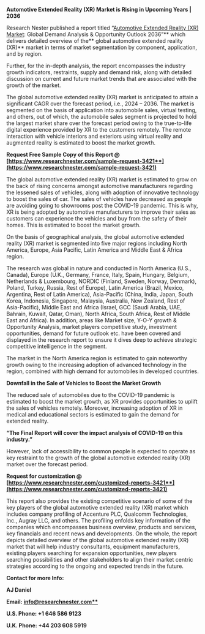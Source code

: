 ﻿**Automotive Extended Reality (XR) Market is Rising in Upcoming Years | 2036**

Research Nester published a report titled “[Automotive Extended Reality (XR) Market](https://www.researchnester.com/reports/automotive-extended-reality-xr-market/3421): Global Demand Analysis & Opportunity Outlook 2036”** which delivers detailed overview of the** global automotive extended reality (XR)** market in terms of market segmentation by component, application, and by region.

Further, for the in-depth analysis, the report encompasses the industry growth indicators, restraints, supply and demand risk, along with detailed discussion on current and future market trends that are associated with the growth of the market.

The global automotive extended reality (XR) market is anticipated to attain a significant CAGR over the forecast period, i.e., 2024 – 2036. The market is segmented on the basis of application into automobile sales, virtual testing, and others, out of which, the automobile sales segment is projected to hold the largest market share over the forecast period owing to the true-to-life digital experience provided by XR to the customers remotely. The remote interaction with vehicle interiors and exteriors using virtual reality and augmented reality is estimated to boost the market growth.

**Request Free Sample Copy of this Report @ [https://www.researchnester.com/sample-request-3421**](https://www.researchnester.com/sample-request-3421)**

The global automotive extended reality (XR) market is estimated to grow on the back of rising concerns amongst automotive manufacturers regarding the lessened sales of vehicles, along with adoption of innovative technology to boost the sales of car. The sales of vehicles have decreased as people are avoiding going to showrooms post the COVID-19 pandemic. This is why, XR is being adopted by automotive manufacturers to improve their sales as customers can experience the vehicles and buy from the safety of their homes. This is estimated to boost the market growth.

On the basis of geographical analysis, the global automotive extended reality (XR) market is segmented into five major regions including North America, Europe, Asia Pacific, Latin America and Middle East & Africa region. 

The research was global in nature and conducted in North America (U.S., Canada), Europe (U.K., Germany, France, Italy, Spain, Hungary, Belgium, Netherlands & Luxembourg, NORDIC (Finland, Sweden, Norway, Denmark), Poland, Turkey, Russia, Rest of Europe), Latin America (Brazil, Mexico, Argentina, Rest of Latin America), Asia-Pacific (China, India, Japan, South Korea, Indonesia, Singapore, Malaysia, Australia, New Zealand, Rest of Asia-Pacific), Middle East and Africa (Israel, GCC (Saudi Arabia, UAE, Bahrain, Kuwait, Qatar, Oman), North Africa, South Africa, Rest of Middle East and Africa). In addition, areas like Market size, Y-O-Y growth & Opportunity Analysis, market players competitive study, investment opportunities, demand for future outlook etc. have been covered and displayed in the research report to ensure it dives deep to achieve strategic competitive intelligence in the segment.

The market in the North America region is estimated to gain noteworthy growth owing to the increasing adoption of advanced technology in the region, combined with high demand for automobiles in developed countries.

**Downfall in the Sale of Vehicles to Boost the Market Growth**

The reduced sale of automobiles due to the COVID-19 pandemic is estimated to boost the market growth, as XR provides opportunities to uplift the sales of vehicles remotely. Moreover, increasing adoption of XR in medical and educational sectors is estimated to gain the demand for extended reality.

**“The Final Report will cover the impact analysis of COVID-19 on this industry.”**

However, lack of accessibility to common people is expected to operate as key restraint to the growth of the global automotive extended reality (XR) market over the forecast period.

**Request for customization @ [https://www.researchnester.com/customized-reports-3421**](https://www.researchnester.com/customized-reports-3421)**

This report also provides the existing competitive scenario of some of the key players of the global automotive extended reality (XR) market which includes company profiling of Accenture PLC, Qualcomm Technologies, Inc., Augray LLC, and others. The profiling enfolds key information of the companies which encompasses business overview, products and services, key financials and recent news and developments. On the whole, the report depicts detailed overview of the global automotive extended reality (XR) market that will help industry consultants, equipment manufacturers, existing players searching for expansion opportunities, new players searching possibilities and other stakeholders to align their market centric strategies according to the ongoing and expected trends in the future.      

**Contact for more Info:**

**AJ Daniel**

**Email: [info@researchnester.com**](mailto:info@researchnester.com)**

**U.S. Phone: +1 646 586 9123** 

**U.K. Phone: +44 203 608 5919** 
